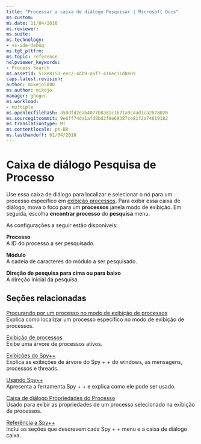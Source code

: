 ```yaml
---
title: "Processar a caixa de diálogo Pesquisar | Microsoft Docs"
ms.custom: 
ms.date: 11/04/2016
ms.reviewer: 
ms.suite: 
ms.technology:
- vs-ide-debug
ms.tgt_pltfrm: 
ms.topic: reference
helpviewer_keywords:
- Process Search
ms.assetid: 518e8153-eec2-4db9-a6f7-416ec11d8e09
caps.latest.revision: 
author: mikejo5000
ms.author: mikejo
manager: ghogen
ms.workload:
- multiple
ms.openlocfilehash: a50dfd2eab4077b8a81c1671a9cdad1ca2878020
ms.sourcegitcommit: 9e6ff74da1afd8bd2f0e69387ce81f2a74619182
ms.translationtype: MT
ms.contentlocale: pt-BR
ms.lasthandoff: 01/04/2018
---
```

# <a name="process-search-dialog-box"></a>Caixa de diálogo Pesquisa de Processo
Use essa caixa de diálogo para localizar e selecionar o nó para um processo específico em [exibição processos](../debugger/processes-view.md). Para exibir essa caixa de diálogo, mova o foco para um **processos** janela modo de exibição. Em seguida, escolha **encontrar processo** do **pesquisa** menu.  
  
 As configurações a seguir estão disponíveis:  
  
 **Processo**  
 A ID do processo a ser pesquisado.  
  
 **Módulo**  
 A cadeia de caracteres do módulo a ser pesquisado.  
  
 **Direção de pesquisa para cima ou para baixo**  
 A direção inicial da pesquisa.  
  
## <a name="related-sections"></a>Seções relacionadas  
 [Procurando por um processo no modo de exibição de processos](../debugger/how-to-search-for-a-process-in-processes-view.md)  
 Explica como localizar um processo específico no modo de exibição de processos.  
  
 [Exibição de processos](../debugger/processes-view.md)  
 Exibe uma árvore de processos ativos.  
  
 [Exibições do Spy++](../debugger/spy-increment-views.md)  
 Explica as exibições de árvore do Spy + + do windows, as mensagens, processos e threads.  
  
 [Usando Spy++](../debugger/using-spy-increment.md)  
 Apresenta a ferramenta Spy + + e explica como ele pode ser usado.  
  
 [Caixa de diálogo Propriedades do Processo](../debugger/process-properties-dialog-box.md)  
 Usado para exibir as propriedades de um processo selecionado na exibição de processos.  
  
 [Referência a Spy++](../debugger/spy-increment-reference.md)  
 Inclui as seções que descrevem cada Spy + + menu e a caixa de diálogo caixa.